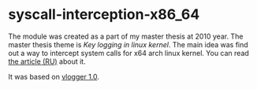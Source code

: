 # syscall-interception-x86_64
The module was created as a part of my master thesis at 2010 year. The master thesis theme is *Key logging in linux kernel*. The main idea was find out a way to intercept system calls for x64 arch linux kernel. You can read [the article (RU)](https://habr.com/post/110369) about it.

It was based on [vlogger 1.0](https://github.com/vanhauser-thc/THC-Archive).
